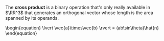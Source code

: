 The **cross product** is a binary operation that's only really available in $\RR^3$ that generates an orthogonal vector whose length is the area spanned by its operands.

\begin{equation}
\lvert \vec{a}\times\vec{b} \rvert = (ab\sin\theta)\hat{n}
\end{equation}